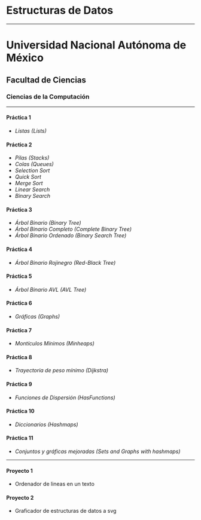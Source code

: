 # Estructuras de Datos
----
# Universidad Nacional Autónoma de México

## Facultad de Ciencias

### Ciencias de la Computación

----

#### Práctica 1
  - *Listas (Lists)*

#### Práctica 2
  - *Pilas (Stacks)*
  - *Colas (Queues)*
  - *Selection Sort*
  - *Quick Sort*
  - *Merge Sort*
  - *Linear Search*
  - *Binary Search*

#### Práctica 3
  - *Árbol Binario (Binary Tree)*
  - *Árbol Binario Completo (Complete Binary Tree)*
  - *Árbol Binario Ordenado (Binary Search Tree)*

#### Práctica 4
  - *Árbol Binario Rojinegro (Red-Black Tree)*

#### Práctica 5
  - *Árbol Binario AVL (AVL Tree)*

#### Práctica 6
  - *Gráficas (Graphs)*

#### Práctica 7
  - *Montículos Mínimos (Minheaps)*
  
#### Práctica 8
  - *Trayectoria de peso mínimo (Dijkstra)*  

#### Práctica 9
  - *Funciones de Dispersión (HasFunctions)*

#### Práctica 10
  - *Diccionarios (Hashmaps)*
  
#### Práctica 11
  - *Conjuntos y gráficas mejoradas (Sets and Graphs with hashmaps)*
----
#### Proyecto 1
  - Ordenador de lineas en un texto

#### Proyecto 2
  - Graficador de estructuras de datos a svg

